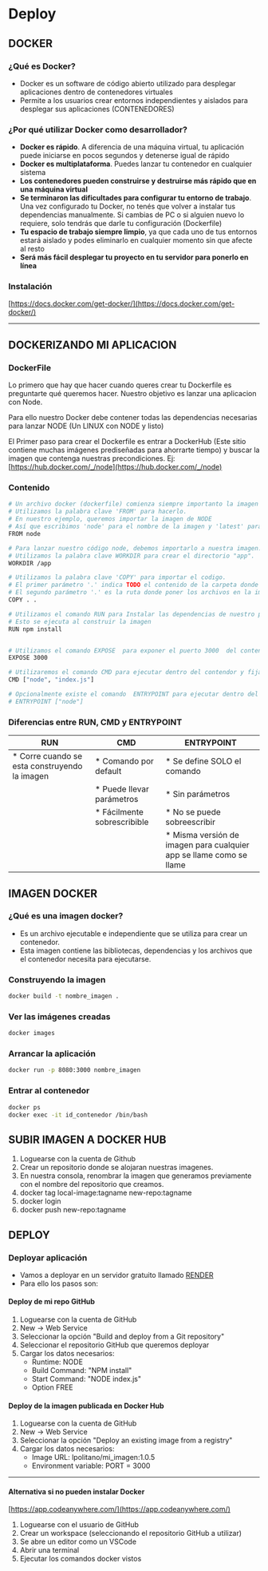 # Deploy

## DOCKER

### ¿Qué es Docker?

* Docker es un software de código abierto utilizado para desplegar aplicaciones dentro de contenedores virtuales
* Permite a los usuarios crear entornos independientes y aislados para desplegar sus aplicaciones (CONTENEDORES)

### ¿Por qué utilizar Docker como desarrollador?

* **Docker es rápido**. A diferencia de una máquina virtual, tu aplicación puede iniciarse en pocos segundos y detenerse igual de rápido
* **Docker es multiplataforma**. Puedes lanzar tu contenedor en cualquier sistema
* **Los contenedores pueden construirse y destruirse más rápido que en una máquina virtual**
* **Se terminaron las dificultades para configurar tu entorno de trabajo**. Una vez configurado tu Docker, no tenés que volver a instalar tus dependencias manualmente. Si cambias de PC o si alguien nuevo lo requiere, solo tendrás que darle tu configuración (Dockerfile)
* **Tu espacio de trabajo siempre limpio**, ya que cada uno de tus entornos estará aislado y podes eliminarlo en cualquier momento sin que afecte al resto
* **Será más fácil desplegar tu proyecto en tu servidor para ponerlo en línea**

### Instalación

[https://docs.docker.com/get-docker/](https://docs.docker.com/get-docker/)

---

## DOCKERIZANDO MI APLICACION

### DockerFile

Lo primero que hay que hacer cuando queres crear tu Dockerfile es preguntarte qué queremos hacer. Nuestro objetivo es lanzar una aplicacion con Node.

Para ello nuestro Docker debe contener todas las dependencias necesarias para lanzar NODE (Un LINUX con NODE y listo)

El Primer paso para crear el Dockerfile es entrar a DockerHub (Este sitio contiene muchas imágenes prediseñadas para ahorrarte tiempo) y buscar la imagen que contenga nuestras precondiciones. Ej: [https://hub.docker.com/_/node](https://hub.docker.com/_/node)

### Contenido

``` bash
# Un archivo docker (dockerfile) comienza siempre importanto la imagen base. 
# Utilizamos la palabra clave 'FROM' para hacerlo.
# En nuestro ejemplo, queremos importar la imagen de NODE
# Así que escribimos 'node' para el nombre de la imagen y 'latest' para la versión.
FROM node

# Para lanzar nuestro código node, debemos importarlo a nuestra imagen.
# Utilizamos la palabra clave WORKDIR para crear el directorio "app".
WORKDIR /app

# Utilizamos la palabra clave 'COPY' para importar el codigo.
# El primer parámetro '.' indica TODO el contenido de la carpeta donde estamos parados
# El segundo parámetro '.' es la ruta donde poner los archivos en la imagen.(app) 
COPY . .

# Utilizamos el comando RUN para Instalar las dependencias de nuestro proyecto
# Esto se ejecuta al construir la imagen 
RUN npm install


# Utilizamos el comando EXPOSE  para exponer el puerto 3000  del contenedor que es donde se estaria levantando nuestra aplicacion
EXPOSE 3000

# Utilizaremos el comando CMD para ejecutar dentro del contendor y fijar la app a levantar (Facilmente sobreescribible)
CMD ["node", "index.js"]

# Opcionalmente existe el comando  ENTRYPOINT para ejecutar dentro del contendor el servidor NODE
# ENTRYPOINT ["node"]
```

### Diferencias entre RUN, CMD y ENTRYPOINT

| RUN | CMD | ENTRYPOINT |
| -- | -- | -- |
| * Corre cuando se esta construyendo la imagen | * Comando por default | * Se define SOLO el comando |
| | * Puede llevar parámetros | * Sin parámetros |
| | * Fácilmente sobrescribible | * No se puede sobreescribir |
| | | * Misma versión de imagen para cualquier app se llame como se llame |

## IMAGEN DOCKER

### ¿Qué es una imagen docker?

* Es un archivo ejecutable e independiente que se utiliza para crear un contenedor.
* Esta imagen contiene las bibliotecas, dependencias y los archivos que el contenedor necesita para ejecutarse.

### Construyendo la imagen

``` bash
docker build -t nombre_imagen .
```

### Ver las imágenes creadas

``` bash
docker images
```

### Arrancar la aplicación

``` bash
docker run -p 8080:3000 nombre_imagen 
```

### Entrar al contenedor

``` bash
docker ps
docker exec -it id_contenedor /bin/bash
```

## SUBIR IMAGEN A DOCKER HUB

1. Loguearse con la cuenta de Github
1. Crear un repositorio donde se alojaran nuestras imagenes.
1. En nuestra consola, renombrar la imagen que generamos previamente con el nombre del repositorio que creamos.
1. docker tag local-image:tagname new-repo:tagname
1. docker login
1. docker push new-repo:tagname

## DEPLOY

### Deployar aplicación

* Vamos a deployar en un servidor gratuito llamado [RENDER](https://render.com/)
* Para ello los pasos son:

#### Deploy de mi repo GitHub

1. Loguearse con la cuenta de GitHub
1. New -> Web Service
1. Seleccionar la opción "Build and deploy from a Git repository"
1. Seleccionar el repositorio GitHub que queremos deployar
1. Cargar los datos necesarios:
    * Runtime: NODE
    * Build Command: "NPM install"
    * Start Command: "NODE index.js"
    * Option FREE

#### Deploy de la imagen publicada en Docker Hub

1. Loguearse con la cuenta de GitHub
1. New -> Web Service
1. Seleccionar la opción "Deploy an existing image from a registry"
1. Cargar los datos necesarios:
    * Image URL: lpolitano/mi_imagen:1.0.5
    * Environment variable: PORT = 3000

---

#### Alternativa si no pueden instalar Docker

[https://app.codeanywhere.com/](https://app.codeanywhere.com/)

1. Loguearse con el usuario de GitHub
1. Crear un workspace (seleccionando el repositorio GitHub a utilizar)
1. Se abre un editor como un VSCode
1. Abrir una terminal
1. Ejecutar los comandos docker vistos
